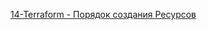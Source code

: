 [14-Terraform - Порядок создания Ресурсов
](https://www.youtube.com/watch?v=AVaJbw9-P8s&list=PLg5SS_4L6LYujWDTYb-Zbofdl44Jxb2l8&index=16)